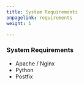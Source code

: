```yaml
---
title: System Requirements
onpagelink: requirements
weight: 1

---
```


### System Requirements

- Apache / Nginx
- Python
- Postfix
 